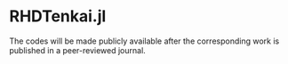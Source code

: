 # RHDTenkai.jl
The codes will be made publicly available after the corresponding work is published in a peer-reviewed journal.
